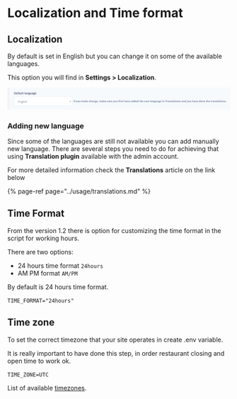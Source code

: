 # Localization and Time format

## Localization

By default is set in English but you can change it on some of the available languages.

This option you will find in **Settings &gt; Localization**.

![](../.gitbook/assets/screenshot.png)

### **Adding new language**

Since some of the languages are still not available you can add manually new language. There are several steps you need to do for achieving that using **Translation plugin** available with the admin account.

For more detailed information check the **Translations** article on the link below

{% page-ref page="../usage/translations.md" %}

## Time Format

From the version 1.2 there is option for customizing the time format in the script for working hours.

There are two options:

* 24 hours time format `24hours`
* AM PM format `AM/PM`

By default is 24 hours time format.

```text
TIME_FORMAT="24hours"
```

## Time zone

To set the correct timezone that your site operates in create .env variable.

It is really important to have done this step, in order restaurant closing and open time to work ok.

```text
TIME_ZONE=UTC
```

List of available [timezones](https://www.php.net/manual/en/timezones.php).


